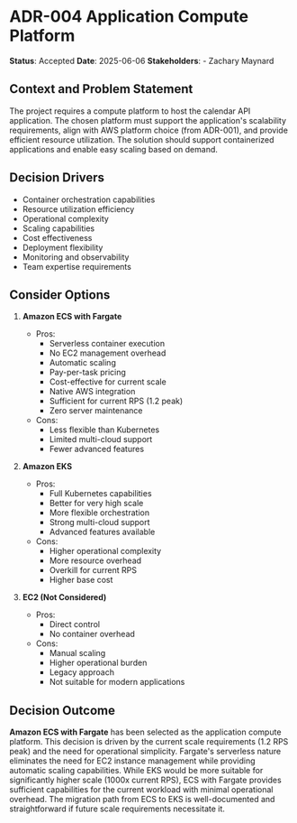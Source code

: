 # ADR-004 Application Compute Platform
**Status**: Accepted
**Date**: 2025-06-06
**Stakeholders**:
    - Zachary Maynard

## Context and Problem Statement
The project requires a compute platform to host the calendar API application. The chosen platform must support the application's scalability requirements, align with AWS platform choice (from ADR-001), and provide efficient resource utilization. The solution should support containerized applications and enable easy scaling based on demand.

## Decision Drivers
- Container orchestration capabilities
- Resource utilization efficiency
- Operational complexity
- Scaling capabilities
- Cost effectiveness
- Deployment flexibility
- Monitoring and observability
- Team expertise requirements

## Consider Options
1. **Amazon ECS with Fargate**
   - Pros:
     - Serverless container execution
     - No EC2 management overhead
     - Automatic scaling
     - Pay-per-task pricing
     - Cost-effective for current scale
     - Native AWS integration
     - Sufficient for current RPS (1.2 peak)
     - Zero server maintenance
   - Cons:
     - Less flexible than Kubernetes
     - Limited multi-cloud support
     - Fewer advanced features

2. **Amazon EKS**
   - Pros:
     - Full Kubernetes capabilities
     - Better for very high scale
     - More flexible orchestration
     - Strong multi-cloud support
     - Advanced features available
   - Cons:
     - Higher operational complexity
     - More resource overhead
     - Overkill for current RPS
     - Higher base cost

3. **EC2 (Not Considered)**
   - Pros:
     - Direct control
     - No container overhead
   - Cons:
     - Manual scaling
     - Higher operational burden
     - Legacy approach
     - Not suitable for modern applications

## Decision Outcome
**Amazon ECS with Fargate** has been selected as the application compute platform. This decision is driven by the current scale requirements (1.2 RPS peak) and the need for operational simplicity. Fargate's serverless nature eliminates the need for EC2 instance management while providing automatic scaling capabilities. While EKS would be more suitable for significantly higher scale (1000x current RPS), ECS with Fargate provides sufficient capabilities for the current workload with minimal operational overhead. The migration path from ECS to EKS is well-documented and straightforward if future scale requirements necessitate it.
